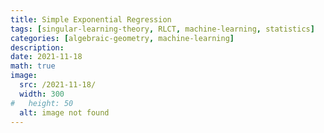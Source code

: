 ```yaml
---
title: Simple Exponential Regression
tags: [singular-learning-theory, RLCT, machine-learning, statistics]
categories: [algebraic-geometry, machine-learning]
description: 
date: 2021-11-18
math: true
image: 
  src: /2021-11-18/
  width: 300
#   height: 50
  alt: image not found
---
```



